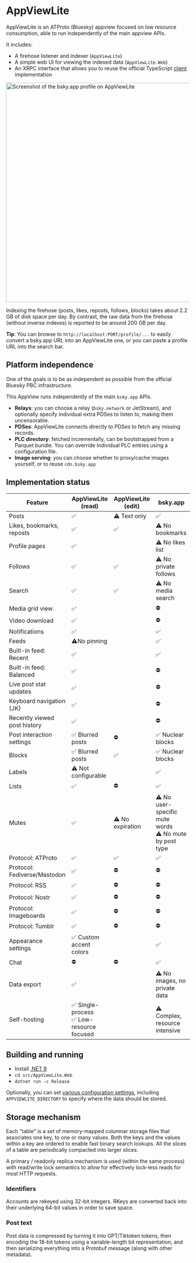 # AppViewLite

AppViewLite is an ATProto (Bluesky) appview focused on low resource consumption, able to run independently of the main appview APIs.

It includes:
* A firehose listener and indexer (`AppViewLite`)
* A simple web UI for viewing the indexed data (`AppViewLite.Web`)
* An XRPC interface that allows you to reuse the official TypeScript [client](https://github.com/bluesky-social/social-app/) implementation

<img src="https://raw.githubusercontent.com/alnkesq/AppViewLite/refs/heads/main/images/appviewlite.png" alt="Screenshot of the bsky.app profile on AppViewLite" width="600">

Indexing the firehose (posts, likes, reposts, follows, blocks) takes about 2.2 GB of disk space per day. By contrast, the raw data from the firehose (without inverse indexes) is reported to be around 200 GB per day.

**Tip**: You can browse to `http://localhost:PORT/profile/...` to easily convert a bsky.app URL into an AppViewLite one, or you can paste a profile URL into the search bar.

## Platform independence

One of the goals is to be as independent as possible from the official Bluesky PBC infrastructure.

This AppView runs independently of the main `bsky.app` APIs.

* **Relays**: you can choose a relay (`bsky.network` or JetStream), and optionally specify individual extra PDSes to listen to, making them uncensorable.
* **PDSes**: AppViewLite connects directly to PDSes to fetch any missing records.
* **PLC directory**: fetched incrementally, can be bootstrapped from a Parquet bundle. You can override individual PLC entries using a configuration file.
* **Image serving**: you can choose whether to proxy/cache images yourself, or to reuse `cdn.bsky.app`

## Implementation status
| Feature                     | AppViewLite (read) | AppViewLite (edit)  | bsky.app 
| --------                    | -------            | -------             | -------  
| Posts                       |  ✅                |⚠️ Text only        |✅
| Likes, bookmarks, reposts                       |  ✅                |✅                  |⚠️ No bookmarks
| Profile pages               |  ✅                |                  |⚠️ No likes list
| Follows                     |  ✅                |✅                  |⚠️ No private follows
| Search                      |  ✅                |✅                  |⚠️ No media search
| Media grid view             |  ✅                |                   |⛔
| Video download              |  ✅                |                   |⛔
| Notifications               |  ✅                |                  |✅
| Feeds                       |  ⚠️No pinning      |                  |✅
| Built-in feed: Recent       |  ✅                |                  |✅
| Built-in feed: Balanced     |  ✅                |                  |⛔
| Live post stat updates      |  ✅                |                  |⛔
| Keyboard navigation (JK)    |  ✅                |                  |⛔
| Recently viewed post history|  ✅                |                  |⛔
| Post interaction settings   |  ✅ Blurred posts  |⛔                  |✅ Nuclear blocks
| Blocks                      |  ✅ Blurred posts  |✅                  |✅ Nuclear blocks
| Labels                      |  ⚠️ Not configurable|                   |✅
| Lists                       |  ✅                |⛔                  |✅
| Mutes                       |  ✅                |⚠️ No expiration    |⚠️ No user-specific mute words<br>⚠️ No mute by post type
| Protocol: ATProto           |  ✅                |✅                |✅
| Protocol: Fediverse/Mastodon |  ✅                |⛔                |⛔
| Protocol: RSS                |  ✅                |⛔                |⛔
| Protocol: Nostr              |  ✅                |⛔                |⛔
| Protocol: Imageboards        |  ✅                |⛔                |⛔
| Protocol: Tumblr             |  ✅                |⛔                |⛔
| Appearance settings          |  ✅ Custom accent colors                |                   |✅
| Chat                         |  ⛔                | ⛔               |✅
| Data export                  |  ✅                |                  |⚠️ No images, no private data
| Self-hosting                 |  ✅ Single-process<br>✅ Low-resource focused               |                  |⚠️ Complex, resource intensive



## Building and running
- Install [.NET 9](https://dotnet.microsoft.com/en-us/download)
- `cd src/AppViewLite.Web`
- `dotnet run -c Release`

Optionally, you can set [various configuration settings](https://github.com/alnkesq/AppViewLite/blob/main/docs/Configuration.md), including  `APPVIEWLITE_DIRECTORY` to specify where the data should be stored.

## Storage mechanism
Each "table" is a set of memory-mapped columnar storage files that associates one key, to one or many values.
Both the keys and the values within a key are ordered to enable fast binary search lookups.
All the slices of a table are periodically compacted into larger slices.

A primary / readonly replica mechanism is used (within the same process) with read/write lock semantics to allow for effectively lock-less reads for most HTTP requests.

### Identifiers
Accounts are rekeyed using 32-bit integers. RKeys are converted back into their underlying 64-bit values in order to save space.

### Post text
Post data is compressed by turning it into GPT/Tiktoken tokens, then encoding the 18-bit tokens using a variable-length bit representation, and then serializing everything into a Protobuf message (along with other metadata).
